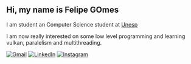 ## Hi, my name is Felipe GOmes

I am student an Computer Science student at [Unesp](https://www2.unesp.br/)

I am now really interested on some low level programming and learning vulkan, paralelism and multithreading.

<p align="left">
  <a href="mailto:felipe.gsilva@protonmail.com" title="ProtonMail">
  <img src="https://img.shields.io/badge/-Protonamail-8a90c7?style=flat-square&labelColor=8a90c7&logo=ProtonMail&logoColor=white&link=felipe.gsilva@protonmail.com" alt="Gmail"/></a>
  <a href="https://www.linkedin.com/in/felipe-gomes-27b905260/" title="LinkedIn" target="_blank">
  <img src="https://img.shields.io/badge/-Linkedin-0e76a8?style=flat-square&logo=Linkedin&logoColor=white&link=https://www.linkedin.com/in/felipe-gomes-27b905260/" alt="LinkedIn"/></a>
 
  <a href="https://www.instagram.com/felipe.gsilva_/" title="Instagram">
  <img src="https://img.shields.io/badge/-Instagram-DF0174?style=flat-square&labelColor=DF0174&logo=instagram&logoColor=white&https://www.instagram.com/felipe.gsilva_/" alt="Instagram"/></a>
</p>
